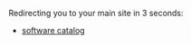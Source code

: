 <meta name="google-site-verification" content="33f1oqqMeFzIsi1CqZcWDNtPLOqxkEhEg6Sitg7h6d4" />

Redirecting you to your main site in 3 seconds:
- [software catalog](site)

<script>
window.setTimeout(function(){ window.location = "site/"; },3000);
</script>
